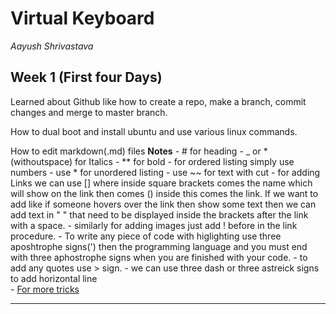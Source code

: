 # Virtual Keyboard
_Aayush Shrivastava_

## Week 1 (First four Days)
Learned about Github like how to create a repo, make a branch, commit changes and merge to master branch.

How to dual boot and install ubuntu and use various linux commands.

How to edit markdown(.md) files
    **Notes**
    - # for heading
    - _ or * (withoutspace) for Italics
    - ** for bold
    - for ordered listing simply use numbers
    - use * for unordered listing
    - use ~~ for text with cut
    - for adding Links we can use [] where inside square brackets comes the name which will show on the link then comes () inside this comes the link. If we want to add like if someone hovers over the link then show some text then we can add text in " " that need to be displayed inside the brackets after the link with a space.
    - similarly for adding images just add ! before in the link procedure.
    - To write any piece of code with higlighting use three aposhtrophe signs(') then the programming language and you must end with three aphostrophe signs when you are finished with your code.
    - to add any quotes use > sign.
    - we can use three dash or three astreick signs to add horizontal line    
    - [For more tricks](https://guides.github.com/pdfs/markdown-cheatsheet-online.pdf)

---

#
